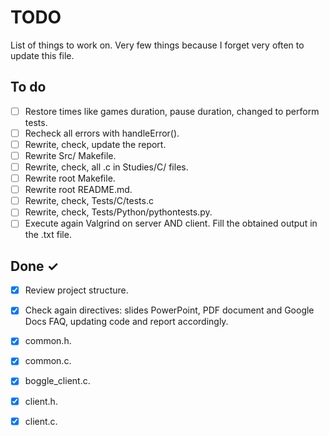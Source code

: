 # TODO

List of things to work on. Very few things because I forget very often to update this file.

## To do

- [ ] Restore times like games duration, pause duration, changed to perform tests.
- [ ] Recheck all errors with handleError().
- [ ] Rewrite, check, update the report.
- [ ] Rewrite Src/ Makefile.
- [ ] Rewrite, check, all .c in Studies/C/ files.
- [ ] Rewrite root Makefile.
- [ ] Rewrite root README.md.
- [ ] Rewrite, check, Tests/C/tests.c
- [ ] Rewrite, check, Tests/Python/pythontests.py.
- [ ] Execute again Valgrind on server AND client. Fill the obtained output in the .txt file.

## Done ✓

- [x] Review project structure.
- [x] Check again directives: slides PowerPoint, PDF document and Google Docs FAQ, updating code and report accordingly. 
- [x] common.h.
- [x] common.c.
- [x] boggle_client.c.
- [x] client.h.
- [x] client.c.

